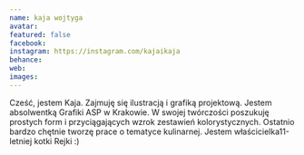 ```yaml
---
name: kaja wojtyga
avatar: 
featured: false
facebook: 
instagram: https://instagram.com/kajaikaja
behance: 
web:
images:
---
```

Cześć, jestem Kaja. Zajmuję się ilustracją i grafiką projektową. Jestem absolwentką Grafiki ASP w Krakowie. W swojej twórczości poszukuję prostych form i przyciągających wzrok zestawień kolorystycznych. Ostatnio bardzo chętnie tworzę prace o tematyce kulinarnej. Jestem właścicielka11-letniej kotki Rejki :)

